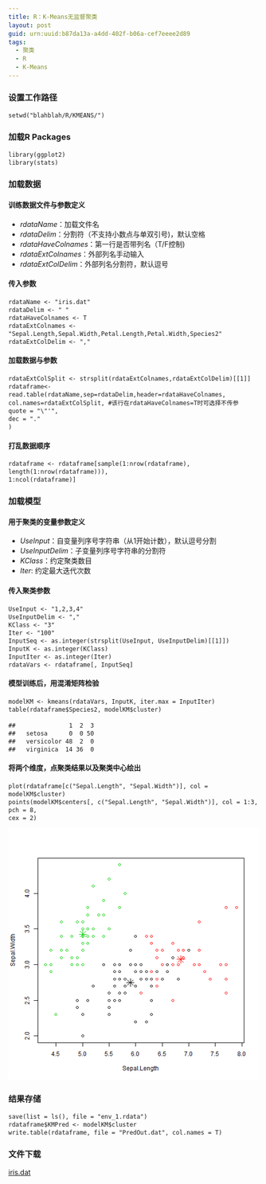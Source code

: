 ```yaml
---
title: R：K-Means无监督聚类
layout: post
guid: urn:uuid:b87da13a-a4dd-402f-b06a-cef7eeee2d89
tags:
  - 聚类
  - R
  - K-Means
---
```


### 设置工作路径

    setwd("blahblah/R/KMEANS/")

### 加载R Packages

    library(ggplot2)
    library(stats)
    

### 加载数据

#### 训练数据文件与参数定义
*   <em>rdataName</em>：加载文件名
*   <em>rdataDelim</em>：分割符（不支持小数点与单双引号)，默认空格
*   <em>rdataHaveColnames</em>：第一行是否带列名（T/F控制)
*   <em>rdataExtColnames</em>：外部列名手动输入
*   <em>rdataExtColDelim</em>：外部列名分割符，默认逗号
 
#### 传入参数

    rdataName <- "iris.dat"
    rdataDelim <- " "
    rdataHaveColnames <- T
    rdataExtColnames <- "Sepal.Length,Sepal.Width,Petal.Length,Petal.Width,Species2"
    rdataExtColDelim <- ","

#### 加载数据与参数

    rdataExtColSplit <- strsplit(rdataExtColnames,rdataExtColDelim)[[1]]
    rdataframe<-read.table(rdataName,sep=rdataDelim,header=rdataHaveColnames,
    col.names=rdataExtColSplit, #该行在rdataHaveColnames=T时可选择不传参
    quote = "\"'",
    dec = "."
    )

#### 打乱数据顺序

    rdataframe <- rdataframe[sample(1:nrow(rdataframe), length(1:nrow(rdataframe))), 
    1:ncol(rdataframe)]
    
### 加载模型

#### 用于聚类的变量参数定义

*   <em>UseInput</em>：自变量列序号字符串（从1开始计数），默认逗号分割
*   <em>UseInputDelim</em>：子变量列序号字符串的分割符
*   <em>KClass</em>：约定聚类数目
*   <em>Iter</em>: 约定最大迭代次数

#### 传入聚类参数

    UseInput <- "1,2,3,4"
    UseInputDelim <- ","
    KClass <- "3"
    Iter <- "100"
    InputSeq <- as.integer(strsplit(UseInput, UseInputDelim)[[1]])
    InputK <- as.integer(KClass)
    InputIter <- as.integer(Iter)
    rdataVars <- rdataframe[, InputSeq]
    
#### 模型训练后，用混淆矩阵检验

    modelKM <- kmeans(rdataVars, InputK, iter.max = InputIter)
    table(rdataframe$Species2, modelKM$cluster)
    
    ##               1  2  3
    ##   setosa      0  0 50
    ##   versicolor 48  2  0
    ##   virginica  14 36  0
    
#### 将两个维度，点聚类结果以及聚类中心绘出

    plot(rdataframe[c("Sepal.Length", "Sepal.Width")], col = modelKM$cluster)
    points(modelKM$centers[, c("Sepal.Length", "Sepal.Width")], col = 1:3, pch = 8, 
    cex = 2)
    
![kmeans.png](\media\pic\2014-04-12\kmeans.png)

### 结果存储

    save(list = ls(), file = "env_1.rdata")
    rdataframe$KMPred <- modelKM$cluster
    write.table(rdataframe, file = "PredOut.dat", col.names = T)
    
### 文件下载

[iris.dat](\media\pic\2014-04-12\iris.dat)